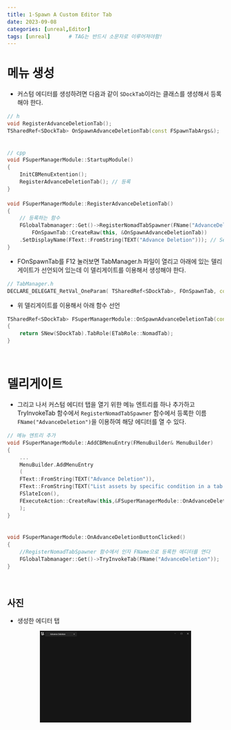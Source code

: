 ```yaml
---
title: 1-Spawn A Custom Editor Tab
date: 2023-09-08
categories: [unreal,Editor]
tags: [unreal]		# TAG는 반드시 소문자로 이루어져야함!
---
```


**메뉴 생성**
=========

* 커스텀 에디터를 생성하려면 다음과 같이 `SDockTab`이라는 클래스를 생성해서 등록해야 한다.


```c++
// h
void RegisterAdvanceDeletionTab();
TSharedRef<SDockTab> OnSpawnAdvanceDeletionTab(const FSpawnTabArgs&);


// cpp
void FSuperManagerModule::StartupModule()
{
	InitCBMenuExtention();
	RegisterAdvanceDeletionTab(); // 등록
}

void FSuperManagerModule::RegisterAdvanceDeletionTab()
{
    // 등록하는 함수
	FGlobalTabmanager::Get()->RegisterNomadTabSpawner(FName("AdvanceDeletion"),
		FOnSpawnTab::CreateRaw(this, &OnSpawnAdvanceDeletionTab))
	.SetDisplayName(FText::FromString(TEXT("Advance Deletion"))); // SetDisplayName은 이름 설정
}

```

* FOnSpawnTab를 F12 눌러보면 TabManager.h 파일이 열리고 아래에 있는 델리게이트가 선언되어 있는데 이 델리게이트를 이용해서 생성해야 한다.

```c++
// TabManager.h
DECLARE_DELEGATE_RetVal_OneParam( TSharedRef<SDockTab>, FOnSpawnTab, const FSpawnTabArgs& );
```

* 위 델리게이트를 이용해서 아래 함수 선언

```c++
TSharedRef<SDockTab> FSuperManagerModule::OnSpawnAdvanceDeletionTab(const FSpawnTabArgs&)
{
	return SNew(SDockTab).TabRole(ETabRole::NomadTab);
}
```

<br>

**델리게이트**
==========




* 그리고 나서 커스텀 에디터 탭을 열기 위한 메뉴 엔트리를 하나 추가하고 TryInvokeTab 함수에서 `RegisterNomadTabSpawner` 함수에서 등록한 이름 `FName("AdvanceDeletion")`을 이용하여 해당 에디터를 열 수 있다.

```c++
// 메뉴 엔트리 추가
void FSuperManagerModule::AddCBMenuEntry(FMenuBuilder& MenuBuilder)
{
    ...
    MenuBuilder.AddMenuEntry
	(
	FText::FromString(TEXT("Advance Deletion")),
	FText::FromString(TEXT("List assets by specific condition in a tab for deleting")),
	FSlateIcon(),	
	FExecuteAction::CreateRaw(this,&FSuperManagerModule::OnAdvanceDeletionButtonClicked)
	);
}


void FSuperManagerModule::OnAdvanceDeletionButtonClicked()
{
	//RegisterNomadTabSpawner 함수에서 인자 FName으로 등록한 에디터를 연다
	FGlobalTabmanager::Get()->TryInvokeTab(FName("AdvanceDeletion"));
}
```

<br>

사진
-------

* 생성한 에디터 탭

<center><img src="./../../../assets/img/Unreal/Editor/SpawnACustomEditor/SpawnCustomEditor.png" style="width: 70%; height: auto;"></center>
